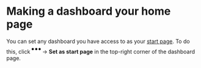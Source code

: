 # Making a dashboard your home page

You can set any dashboard you have access to as your [start page](startpage.md). To do this, click ![](../../_assets/tracker/svg/actions.svg) → **Set as start page** in the top-right corner of the dashboard page.
